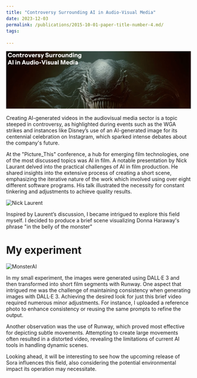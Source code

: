 ```yaml
---
title: "Controversy Surrounding AI in Audio-Visual Media"
date: 2023-12-03
permalink: /publications/2015-10-01-paper-title-number-4.md/
tags:

---
```


![Monster](/images/Monster.png)

Creating AI-generated videos in the audiovisual media sector is a topic steeped in controversy, as highlighted during events such as the WGA strikes and instances like Disney’s use of an AI-generated image for its centennial celebration on Instagram, which sparked intense debates about the company's future.

At the "Picture_This" conference, a hub for emerging film technologies, one of the most discussed topics was AI in film. A notable presentation by Nick Laurant delved into the practical challenges of AI in film production. He shared insights into the extensive process of creating a short scene, emphasizing the iterative nature of the work which involved using over eight different software programs. His talk illustrated the necessity for constant tinkering and adjustments to achieve quality results.


![Nick Laurent](/images/nick-Laurent..png)

Inspired by Laurent’s discussion, I became intrigued to explore this field myself. I decided to produce a brief scene visualizing Donna Haraway's phrase "in the belly of the monster"

My experiment
======
![MonsterAI](/images/Bellyofthemonster.gif)


In my small experiment, the images were generated using DALL·E 3 and then transformed into short film segments with Runway. One aspect that intrigued me was the challenge of maintaining consistency when generating images with DALL·E 3. Achieving the desired look for just this brief video required numerous minor adjustments. For instance, I uploaded a reference photo to enhance consistency or reusing the same prompts to refine the output.

Another observation was the use of Runway, which proved most effective for depicting subtle movements. Attempting to create large movements often resulted in a distorted video, revealing the limitations of current AI tools in handling dynamic scenes.

Looking ahead, it will be interesting to see how the upcoming release of Sora influences this field, also considering the potential environmental impact its operation may necessitate.




